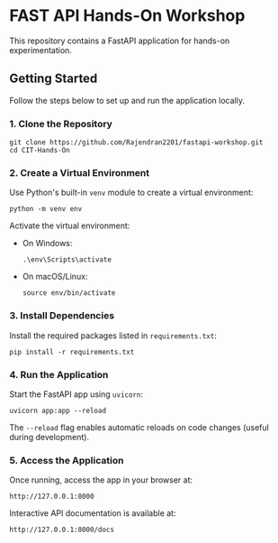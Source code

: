 # FAST API Hands-On Workshop

This repository contains a FastAPI application for hands-on experimentation.

## Getting Started

Follow the steps below to set up and run the application locally.

### 1. Clone the Repository

```
git clone https://github.com/Rajendran2201/fastapi-workshop.git
cd CIT-Hands-On
```

### 2. Create a Virtual Environment

Use Python's built-in `venv` module to create a virtual environment:

```
python -m venv env
```

Activate the virtual environment:

- On Windows:
  ```
  .\env\Scripts\activate
  ```
- On macOS/Linux:
  ```
  source env/bin/activate
  ```

### 3. Install Dependencies

Install the required packages listed in `requirements.txt`:

```
pip install -r requirements.txt
```

### 4. Run the Application

Start the FastAPI app using `uvicorn`:

```
uvicorn app:app --reload
```

The `--reload` flag enables automatic reloads on code changes (useful during development).

### 5. Access the Application

Once running, access the app in your browser at:

```
http://127.0.0.1:8000
```

Interactive API documentation is available at:

```
http://127.0.0.1:8000/docs
```

##
